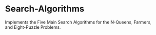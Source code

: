 # Search-Algorithms
Implements the Five Main Search Algorithms for the N-Queens, Farmers, and Eight-Puzzle Problems.
